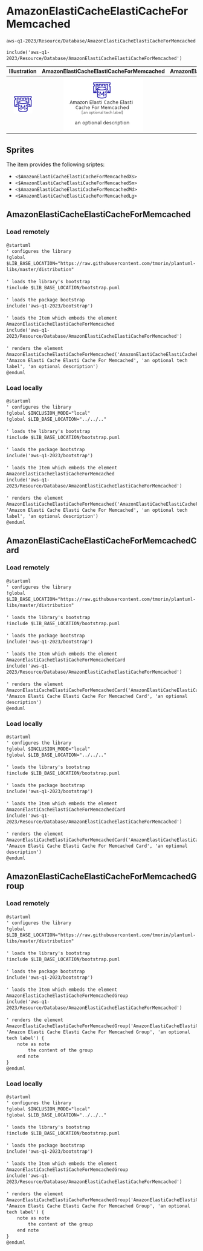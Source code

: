 # AmazonElastiCacheElastiCacheForMemcached


```text
aws-q1-2023/Resource/Database/AmazonElastiCacheElastiCacheForMemcached
```

```text
include('aws-q1-2023/Resource/Database/AmazonElastiCacheElastiCacheForMemcached')
```



| Illustration | AmazonElastiCacheElastiCacheForMemcached | AmazonElastiCacheElastiCacheForMemcachedCard | AmazonElastiCacheElastiCacheForMemcachedGroup |
| :---: | :---: | :---: | :---: |
| ![illustration for Illustration](../../../aws-q1-2023/Resource/Database/AmazonElastiCacheElastiCacheForMemcached.png) | ![illustration for AmazonElastiCacheElastiCacheForMemcached](../../../aws-q1-2023/Resource/Database/AmazonElastiCacheElastiCacheForMemcached.Local.png) | ![illustration for AmazonElastiCacheElastiCacheForMemcachedCard](../../../aws-q1-2023/Resource/Database/AmazonElastiCacheElastiCacheForMemcachedCard.Local.png) | ![illustration for AmazonElastiCacheElastiCacheForMemcachedGroup](../../../aws-q1-2023/Resource/Database/AmazonElastiCacheElastiCacheForMemcachedGroup.Local.png) |



## Sprites
The item provides the following sriptes:

- `<$AmazonElastiCacheElastiCacheForMemcachedXs>`
- `<$AmazonElastiCacheElastiCacheForMemcachedSm>`
- `<$AmazonElastiCacheElastiCacheForMemcachedMd>`
- `<$AmazonElastiCacheElastiCacheForMemcachedLg>`





## AmazonElastiCacheElastiCacheForMemcached

### Load remotely
```plantuml
@startuml
' configures the library
!global $LIB_BASE_LOCATION="https://raw.githubusercontent.com/tmorin/plantuml-libs/master/distribution"

' loads the library's bootstrap
!include $LIB_BASE_LOCATION/bootstrap.puml

' loads the package bootstrap
include('aws-q1-2023/bootstrap')

' loads the Item which embeds the element AmazonElastiCacheElastiCacheForMemcached
include('aws-q1-2023/Resource/Database/AmazonElastiCacheElastiCacheForMemcached')

' renders the element
AmazonElastiCacheElastiCacheForMemcached('AmazonElastiCacheElastiCacheForMemcached', 'Amazon Elasti Cache Elasti Cache For Memcached', 'an optional tech label', 'an optional description')
@enduml
```

### Load locally
```plantuml
@startuml
' configures the library
!global $INCLUSION_MODE="local"
!global $LIB_BASE_LOCATION="../../.."

' loads the library's bootstrap
!include $LIB_BASE_LOCATION/bootstrap.puml

' loads the package bootstrap
include('aws-q1-2023/bootstrap')

' loads the Item which embeds the element AmazonElastiCacheElastiCacheForMemcached
include('aws-q1-2023/Resource/Database/AmazonElastiCacheElastiCacheForMemcached')

' renders the element
AmazonElastiCacheElastiCacheForMemcached('AmazonElastiCacheElastiCacheForMemcached', 'Amazon Elasti Cache Elasti Cache For Memcached', 'an optional tech label', 'an optional description')
@enduml
```

## AmazonElastiCacheElastiCacheForMemcachedCard

### Load remotely
```plantuml
@startuml
' configures the library
!global $LIB_BASE_LOCATION="https://raw.githubusercontent.com/tmorin/plantuml-libs/master/distribution"

' loads the library's bootstrap
!include $LIB_BASE_LOCATION/bootstrap.puml

' loads the package bootstrap
include('aws-q1-2023/bootstrap')

' loads the Item which embeds the element AmazonElastiCacheElastiCacheForMemcachedCard
include('aws-q1-2023/Resource/Database/AmazonElastiCacheElastiCacheForMemcached')

' renders the element
AmazonElastiCacheElastiCacheForMemcachedCard('AmazonElastiCacheElastiCacheForMemcachedCard', 'Amazon Elasti Cache Elasti Cache For Memcached Card', 'an optional description')
@enduml
```

### Load locally
```plantuml
@startuml
' configures the library
!global $INCLUSION_MODE="local"
!global $LIB_BASE_LOCATION="../../.."

' loads the library's bootstrap
!include $LIB_BASE_LOCATION/bootstrap.puml

' loads the package bootstrap
include('aws-q1-2023/bootstrap')

' loads the Item which embeds the element AmazonElastiCacheElastiCacheForMemcachedCard
include('aws-q1-2023/Resource/Database/AmazonElastiCacheElastiCacheForMemcached')

' renders the element
AmazonElastiCacheElastiCacheForMemcachedCard('AmazonElastiCacheElastiCacheForMemcachedCard', 'Amazon Elasti Cache Elasti Cache For Memcached Card', 'an optional description')
@enduml
```

## AmazonElastiCacheElastiCacheForMemcachedGroup

### Load remotely
```plantuml
@startuml
' configures the library
!global $LIB_BASE_LOCATION="https://raw.githubusercontent.com/tmorin/plantuml-libs/master/distribution"

' loads the library's bootstrap
!include $LIB_BASE_LOCATION/bootstrap.puml

' loads the package bootstrap
include('aws-q1-2023/bootstrap')

' loads the Item which embeds the element AmazonElastiCacheElastiCacheForMemcachedGroup
include('aws-q1-2023/Resource/Database/AmazonElastiCacheElastiCacheForMemcached')

' renders the element
AmazonElastiCacheElastiCacheForMemcachedGroup('AmazonElastiCacheElastiCacheForMemcachedGroup', 'Amazon Elasti Cache Elasti Cache For Memcached Group', 'an optional tech label') {
    note as note
        the content of the group
    end note
}
@enduml
```

### Load locally
```plantuml
@startuml
' configures the library
!global $INCLUSION_MODE="local"
!global $LIB_BASE_LOCATION="../../.."

' loads the library's bootstrap
!include $LIB_BASE_LOCATION/bootstrap.puml

' loads the package bootstrap
include('aws-q1-2023/bootstrap')

' loads the Item which embeds the element AmazonElastiCacheElastiCacheForMemcachedGroup
include('aws-q1-2023/Resource/Database/AmazonElastiCacheElastiCacheForMemcached')

' renders the element
AmazonElastiCacheElastiCacheForMemcachedGroup('AmazonElastiCacheElastiCacheForMemcachedGroup', 'Amazon Elasti Cache Elasti Cache For Memcached Group', 'an optional tech label') {
    note as note
        the content of the group
    end note
}
@enduml
```

